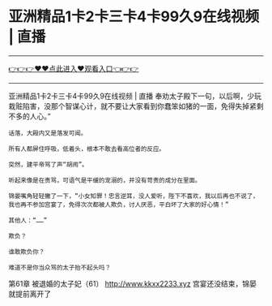 # 亚洲精品1卡2卡三卡4卡99久9在线视频 | 直播

<hr/><a href="https://github.com/etdfr/piqi/issues/1">👉👉👉♥♥点此进入♥观看入口👈👉👉</a><hr/>

亚洲精品1卡2卡三卡4卡99久9在线视频 | 直播
奉劝太子殿下一句，以后啊，少玩栽赃陷害，没那个智谋心计，就不要让大家看到你蠢笨如猪的一面，免得失掉紧剩不多的人心。”

    话落，大殿内又是落发可闻。

    所有人都屏住呼吸，低着头，根本不敢去看高位者的反应。

    突然，建平帝骂了声“胡闹”。

    听起来像是在责骂，可语气是平缓的宠溺的，并没有苛责的成分在里面。

    锦晏嘴角轻轻撇了一下，“小女知罪！忠言逆耳，没人爱听，陛下不喜欢，我以后再也不说了，我也再不参加宫宴了，免得次次都被人欺负，讨人厌恶，平白坏了大家的好心情！”

    其他人：“……”

    欺负？

    谁敢欺负你？

    难道不是你当众骂的太子抬不起头吗？

第61章 被退婚的太子妃（61）
http://www.kkxx2233.xyz
    宫宴还没结束，锦晏就提前离开了
